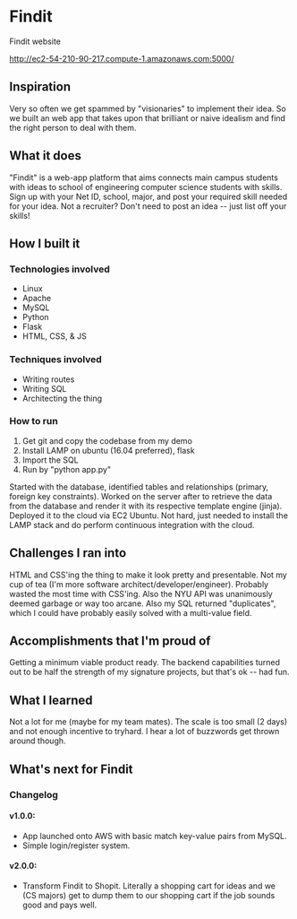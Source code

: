 # Findit
Findit website

http://ec2-54-210-90-217.compute-1.amazonaws.com:5000/

## Inspiration
Very so often we get spammed by "visionaries" to implement their idea. So we built an web app that takes upon that brilliant or naive idealism and find the right person to deal with them.

## What it does
"Findit" is a web-app platform that aims connects main campus students with ideas to school of engineering computer science students with skills. Sign up with your Net ID, school, major, and post your required skill needed for your idea. Not a recruiter? Don't need to post an idea -- just list off your skills!

## How I built it
### Technologies involved
* Linux
* Apache
* MySQL
* Python
* Flask
* HTML, CSS, & JS

### Techniques involved
* Writing routes
* Writing SQL
* Architecting the thing

### How to run
1. Get git and copy the codebase from my demo
2. Install LAMP on ubuntu (16.04 preferred), flask
3. Import the SQL
4. Run by "python app.py"

Started with the database, identified tables and relationships (primary, foreign key constraints). Worked on the server after to retrieve the data from the database and render it with its respective template engine (jinja). Deployed it to the cloud via EC2 Ubuntu. Not hard, just needed to install the LAMP stack and do perform continuous integration with the cloud.

## Challenges I ran into
HTML and CSS'ing the thing to make it look pretty and presentable. Not my cup of tea (I'm more software architect/developer/engineer). Probably wasted the most time with CSS'ing. Also the NYU API was unanimously deemed garbage or way too arcane. Also my SQL returned "duplicates", which I could have probably easily solved with a multi-value field. 

## Accomplishments that I'm proud of
Getting a minimum viable product ready. The backend capabilities turned out to be half the strength of my signature projects, but that's ok -- had fun.

## What I learned
Not a lot for me (maybe for my team mates). The scale is too small (2 days) and not enough incentive to tryhard. I hear a lot of buzzwords get thrown around though.

## What's next for Findit

### Changelog
#### v1.0.0: 
* App launched onto AWS with basic match key-value pairs from MySQL.
* Simple login/register system.

#### v2.0.0:
 * Transform Findit to Shopit. Literally a shopping cart for ideas and we (CS majors) get to dump them to our shopping cart if the job sounds good and pays well.
